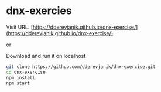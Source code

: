 # dnx-exercies

Visit URL: [https://dderevjanik.github.io/dnx-exercise/](https://dderevjanik.github.io/dnx-exercise/)

or

Download and run it on localhost

```bash
git clone https://github.com/dderevjanik/dnx-exercise.git
cd dnx-exercise
npm install
npm start
```
